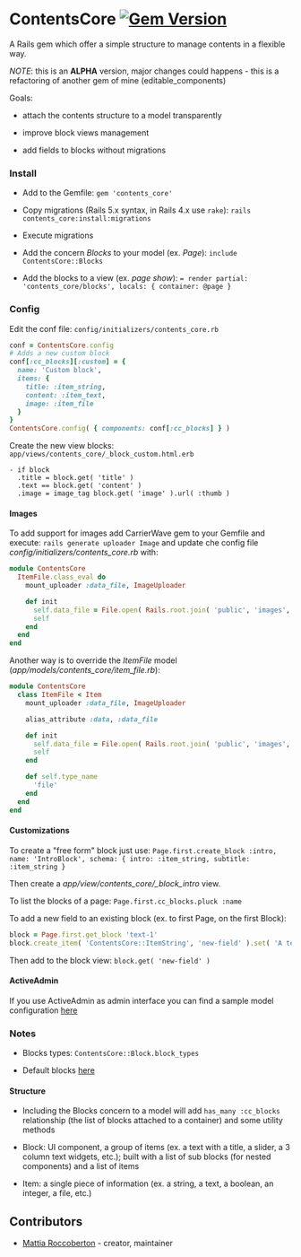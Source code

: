 # ContentsCore [![Gem Version](https://badge.fury.io/rb/contents_core.svg)](https://badge.fury.io/rb/contents_core)

A Rails gem which offer a simple structure to manage contents in a flexible way.

_NOTE_: this is an **ALPHA** version, major changes could happens - this is a refactoring of another gem of mine (editable_components)

Goals:

- attach the contents structure to a model transparently

- improve block views management

- add fields to blocks without migrations

### Install

- Add to the Gemfile:
`gem 'contents_core'`

- Copy migrations (Rails 5.x syntax, in Rails 4.x use `rake`):
`rails contents_core:install:migrations`

- Execute migrations

- Add the concern *Blocks* to your model (ex. *Page*): `include ContentsCore::Blocks`

- Add the blocks to a view (ex. *page show*): `= render partial: 'contents_core/blocks', locals: { container: @page }`

### Config

Edit the conf file: `config/initializers/contents_core.rb`

```ruby
conf = ContentsCore.config
# Adds a new custom block
conf[:cc_blocks][:custom] = {
  name: 'Custom block',
  items: {
    title: :item_string,
    content: :item_text,
    image: :item_file
  }
}
ContentsCore.config( { components: conf[:cc_blocks] } )
```

Create the new view blocks: `app/views/contents_core/_block_custom.html.erb`

```slim
- if block
  .title = block.get( 'title' )
  .text == block.get( 'content' )
  .image = image_tag block.get( 'image' ).url( :thumb )
```

#### Images

To add support for images add CarrierWave gem to your Gemfile and execute: `rails generate uploader Image` and update che config file *config/initializers/contents_core.rb* with:

```rb
module ContentsCore
  ItemFile.class_eval do
    mount_uploader :data_file, ImageUploader

    def init
      self.data_file = File.open( Rails.root.join( 'public', 'images', 'original', 'missing.jpg' ) )
      self
    end
  end
end
```

Another way is to override the *ItemFile* model (*app/models/contents_core/item_file.rb*):

```rb
module ContentsCore
  class ItemFile < Item
    mount_uploader :data_file, ImageUploader

    alias_attribute :data, :data_file

    def init
      self.data_file = File.open( Rails.root.join( 'public', 'images', 'original', 'missing.jpg' ) )
      self
    end

    def self.type_name
      'file'
    end
  end
end
```

#### Customizations

To create a "free form" block just use: `Page.first.create_block :intro, name: 'IntroBlock', schema: { intro: :item_string, subtitle: :item_string }`

Then create a *app/view/contents_core/_block_intro* view.

To list the blocks of a page: `Page.first.cc_blocks.pluck :name`

To add a new field to an existing block (ex. to first Page, on the first Block):

```rb
block = Page.first.get_block 'text-1'
block.create_item( 'ContentsCore::ItemString', 'new-field' ).set( 'A test...' ).save
```

Then add to the block view: `block.get( 'new-field' )`

#### ActiveAdmin

If you use ActiveAdmin as admin interface you can find a sample model configuration [here](extra/activeadmin_page.rb)

### Notes

- Blocks types: `ContentsCore::Block.block_types`

- Default blocks [here](config/initializers/contents_core.rb)

#### Structure

- Including the Blocks concern to a model will add `has_many :cc_blocks` relationship (the list of blocks attached to a container) and some utility methods

- Block: UI component, a group of items (ex. a text with a title, a slider, a 3 column text widgets, etc.); built with a list of sub blocks (for nested components) and a list of items

- Item: a single piece of information (ex. a string, a text, a boolean, an integer, a file, etc.)

## Contributors

- [Mattia Roccoberton](http://blocknot.es) - creator, maintainer
